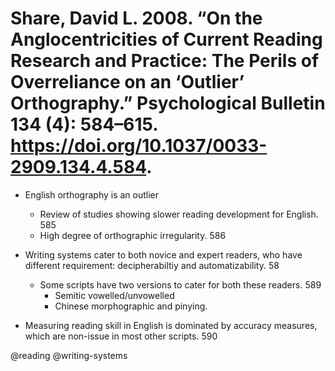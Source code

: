 # Share, David L. 2008. “On the Anglocentricities of Current Reading Research and Practice: The Perils of Overreliance on an ‘Outlier’ Orthography.” Psychological Bulletin 134 (4): 584–615. https://doi.org/10.1037/0033-2909.134.4.584.


- English orthography is an outlier
  - Review of studies showing slower reading development for English. 585
  - High degree of orthographic irregularity. 586
 
- Writing systems cater to both novice and expert readers, who have different requirement: decipherabiltiy and automatizability. 58
  
  - Some scripts have two versions to cater for both these readers. 589
    - Semitic vowelled/unvowelled
    - Chinese morphographic and pinying.

- Measuring reading skill in English is dominated by accuracy measures, which are non-issue in most other scripts. 590 

@reading
@writing-systems
